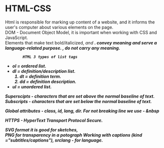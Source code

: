 # HTML-CSS
Html is responsible for marking up content of a website, and it informs the user's computer about various elements on the page. <br>
DOM - Document Object Model, it is important when working with CSS and JavaScript. <br>
Elements that make text bold/italicized, <em> and <strong>. convey meaning and serve a language-related purpose. 
<i>, <b> do not carry any meaning.
			
			HTML 3 types of list tags
- ol = ordered list.
- dl = definition/description list.
	1. dt = definition term.
	2. dd = definition description.
- ul = unordered list.

Superscipts - characters that are set above the normal baseline of text. <br>
Subscripts - characters that are set below the normal baseline of text.

Global attributes - class, id, lang, dir.
For not breaking line we use - &nbsp

HTTPS - HyperText Transport Protocol Secure.

SVG format it is good for sketches, <br> PNG for transparency in a potograph
Working with captions (kind ="subtitles/captions"), srclang - for language.
